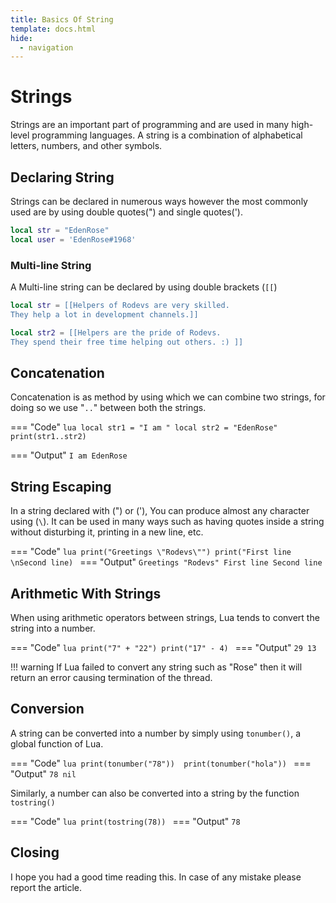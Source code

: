 ```yaml
---
title: Basics Of String
template: docs.html
hide:
  - navigation
---
```

# Strings
Strings are an important part of programming and are used in many high-level programming languages. A string is a combination of alphabetical letters, numbers, and other symbols.

## Declaring String
Strings can be declared in numerous ways however the most commonly used are by using double quotes(") and single quotes(').

```lua
local str = "EdenRose"
local user = 'EdenRose#1968'
```
### Multi-line String
A Multi-line string can be declared by using double brackets (`[[`)

```lua
local str = [[Helpers of Rodevs are very skilled.
They help a lot in development channels.]]

local str2 = [[Helpers are the pride of Rodevs.
They spend their free time helping out others. :) ]]
```

## Concatenation
Concatenation is as method by using which we can combine two strings, for doing so we use "`..`" between both the strings.

=== "Code"
    ```lua
    local str1 = "I am "
    local str2 = "EdenRose"
    print(str1..str2)
    ```

=== "Output"
    ```
    I am EdenRose
    ```

## String Escaping
In a string declared with (") or ('), You can produce almost any character using (`\`). It can be used in many ways such as having quotes inside a string without disturbing it, printing in a new line, etc.

=== "Code"
    ```lua
    print("Greetings \"Rodevs\"")
    print("First line \nSecond line)
    ```
=== "Output"
    ```
    Greetings "Rodevs"
    First line
    Second line
    ```


## Arithmetic With Strings
When using arithmetic operators between strings, Lua tends to convert the string into a number.

=== "Code"
    ```lua
    print("7" + "22")
    print("17" - 4)
    ```
=== "Output"
    ```
    29
    13
    ```

!!! warning
    If Lua failed to convert any string such as "Rose" then it will return an error causing termination of the thread.

## Conversion
A string can be converted into a number by simply using `tonumber()`, a global function of Lua.

=== "Code"
    ```lua
    print(tonumber("78")) 
    print(tonumber("hola"))
    ```
=== "Output"
    ```
    78
    nil
    ```

Similarly, a number can also be converted into a string by the function `tostring()`

=== "Code"
    ```lua
    print(tostring(78))
    ```
=== "Output"
    ```
    78
    ```

## Closing
I hope you had a good time reading this. In case of any mistake please report the article. 